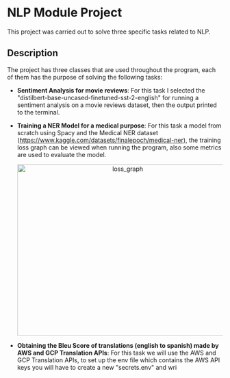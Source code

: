 # NLP Module Project

This project was carried out to solve three specific tasks related to NLP.

## Description

The project has three classes that are used throughout the program, each of them has the purpose of solving the following tasks:
* <b>Sentiment Analysis for movie reviews</b>:
    For this task I selected the "distilbert-base-uncased-finetuned-sst-2-english" for running a sentiment analysis on a movie reviews dataset, then the output printed     to the terminal.
* <b>Training a NER Model for a medical purpose</b>:
    For this task a model from scratch using Spacy and the Medical NER dataset (https://www.kaggle.com/datasets/finalepoch/medical-ner), the training loss graph can be     viewed when running the program, also some metrics are used to evaluate the model.
    
    <p align="center"><img style="width: 500px; height: 400px;" src="loss_graph.jpg" alt="loss_graph"></p>
    
* <b>Obtaining the Bleu Score of translations (english to spanish) made by AWS and GCP Translation APIs</b>:
    For this task we will use the AWS and GCP Translation APIs, to set up the env file which contains the AWS API keys you will have to create a new "secrets.env" and     wri